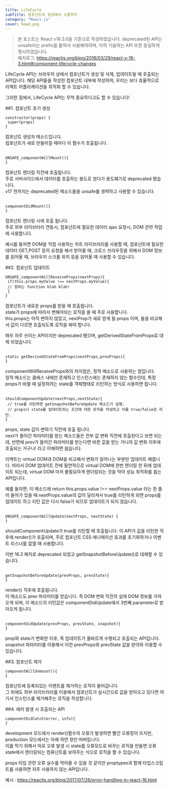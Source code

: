 ```yaml
---
title: LifeCycle
subTitle: 컴포넌트의 생성에서 소멸까지
category: "React.js"
cover: head.png
---
```


>본 포스트는 React v16.3.0을 기준으로 작성하였습니다. deprecated된 API는 unsafe라는 prefix를 붙여서 사용해야하며, 이하 기술하는 API 또한 동일하게 명시하였습니다.  
>패치로그: https://reactjs.org/blog/2018/03/29/react-v-16-3.html#component-lifecycle-changes

LifeCycle API는 브라우저 상에서 컴포넌트가 생성 및 삭제, 업데이트될 때 호출되는 API입니다. 해당 API들을 작성한 컴포넌트 내부에 작성하여, 우리는 보다 효율적으로 리액트 어플리케이션을 최적화 할 수 있습니다.  

그러한 점에서, LifeCycle API는 무척 중요하다고도 할 수 있습니다!
<br>

##1. 컴포넌트 초기 생성

```
constructor(props) {
 super(props)
}  
```
컴포넌트 생성자 메소드입니다.  
컴포넌트가 새로 만들어질 때마다 이 함수가 호출됩니다.
<br><br>

```
UNSAFE_componentWillMount(){
}
```
컴포넌트 렌더링 직전에 호출됩니다.  
주로 서버사이드에서 데이터를 호출하는 용도로 썼다가 용도폐기로 deprecated 됐습니다.  
v17 전까지는 deprecated된 메소드들을 unsafe를 생략하고 사용할 수 있습니다.
<br><br>

```
componentDidMount(){
}
```
컴포넌트 렌더링 시에 호출 됩니다.  
주로 외부 라이브러리 연동시, 컴포넌트에 필요한 데이터 ajax 요청시, DOM 관련 작업에 사용합니다.

예시를 들자면 DOM을 직접 사용하는 차트 라이브러리를 사용할 때, 컴포넌트에 필요한 데이터 GET,POST 등의 요청을 해서 받아올 때, 크로스 브라우징을 위해서 DOM 정보를 읽어올 때, 브라우저 스크롤 위치 등을 읽어올 때 사용할 수 있습니다.

##2. 컴포넌트 업데이트

```
UNSAFE_componentWillReveiveProps(nextProps){
 if(this.props.myValue !== nextProps.myValue){
 // 원하는 function blah blah!
 }
}
```
컴포넌트가 새로운 props를 받을 때 호출됩니다.  
state가 props에 따라서 변해야되는 로직을 쓸 때 주로 사용합니다.  
this.props는 아직 변하지 않았고, nextProp가 새로 받게 될 props 이며, 둘을 비교해서 값이 다르면 호출되도록 로직을 짜야 합니다.

매우 자주 쓰이는 API이지만 deprecated 됐으며, getDerivedStateFromProps로 대체 되었습니다.
<br><br>

```
static getDerivedStateFromProps(nextProps,prevProps){
} 
```
componentWillReceiveProps와의 차이점은, 정적 메소드로 사용하는 점입니다.  
정적 메소드는 클래스 내에만 존재하고 인스턴스에는 존재하지 않는 함수인데, 특정 props가 바뀔 때 설정하려는 state를 객체형태로 리턴하는 방식로 사용하면 됩니다.
<br><br>

```
shouldComponentUpdate(nextProps,nextState){
 // true를 리턴하면 getSnapshotBeforeUpdate 메소드가 실행. 
 // props나 state를 업데이트하는 조건에 대한 로직을 작성하고 이를 true/false로 리턴. 
} 
```
props, state 값이 변하기 직전에 호출 됩니다.  
next가 들어간 파라미터를 받는 메소드들은 전부 값 변화 직전에 호출된다고 보면 되는데, 반면에 prev가 들어간 파라미터를 받는다면 바뀐 값을 받는 거니까 값 변화 이후에 호출되는 거구나! 라고 이해하면 쉽습니다.  

리액트는 virtual DOM과 DOM을 비교해서 변화가 일어나는 부분만 업데이트 해줍니다. 따라서 DOM 업데이트 전에 필연적으로 virtual DOM에 한번 렌더링 한 뒤에 업데이트 되는데, virtual DOM 마저 불필요하게 렌더링되는 것을 막아 성능 최적화를 돕는 API입니다. 

예를 들자면, 이 메소드에 return this.props.value !== nextProps.value 라는 한 줄이 들어가 있을 때 nextProps.value의 값이 달라져서 true를 리턴하게 되면 props를 업데이트 하고 리턴 값은 다시 false가 되므로 업데이트가 되지 않습니다.
<br><br>

```
UNSAFE_componentWillUpdate(nextProps, nextState) {
}
```
shouldComponentUpdate가 true를 리턴할 때 호출됩니다.
이 API가 값을 리턴한 직후에 render()가 호출되며, 주로 컴포넌트 CSS 애니메이션 효과를 초기화하거나 이벤트 리스너를 없앨 때 사용합니다.  

이번 16.3 패치로 deprecated 되었고 getSnapshotBeforeUpdate()로 대체할 수 있습니다.
<br><br>

```
getSnapshotBeforeUpdate(prevProps, prevState){
}
```
render() 직후에 호출됩니다.  
이 메소드도 prev 파라미터를 받습니다. 즉 DOM 변화 직전의 실제 DOM 정보를 가져오게 되며, 이 메소드의 리턴값은 componentDidUpdate에서 3번째 parameter로 받아오게 됩니다.
<br><br>

```
componentDidUpdate(prevProps, prevState, snapshot){
}
```
prop와 state가 변화한 이후, 즉 업데이트가 올바르게 수행되고 호출되는 API입니다.  
snapshot 파라미터를 이용해서 이전 prevProps와 prevState 값을 받아와 이용할 수 있습니다.

##3. 컴포넌트 제거

```
componentWillUnmount(){
}
```
컴포넌트에 등록되있는 이벤트를 제거하는 로직이 들어갑니다.  
그 외에도 외부 라이브러리를 이용해서 컴포넌트가 실시간으로 값을 받아오고 있다면 여기서 인스턴스를 제거해주는 로직을 작성합니다.

##4. 에러 발생 시 호출되는 API

```
componentDidCatch(error, info){
}
```
development 모드에서 render()함수의 오류가 발생하면 빨간 오류창이 뜨지만, production 모드에서는 아예 하얀 창만 떠버립니다.  
이를 막기 위해서 따로 오류 발생 시 state를 오류모드로 바꾸는 로직을 만들면 오류 state에서 렌더링되는 컴퓨넌트를 보여주는 식으로 로직을 짤 수 있습니다.  

props 타입 관련 오류 실수를 막아줄 수 있을 것 같지만 proptypes과 함께 타입스크립트를 사용하면 자주 사용하지 않는 API입니다.

예시 : https://reactjs.org/blog/2017/07/26/error-handling-in-react-16.html